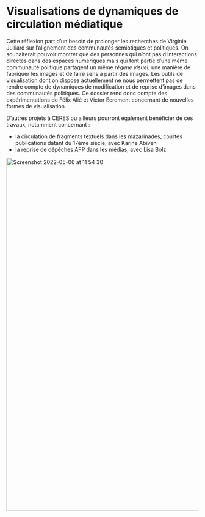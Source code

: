 # Visualisations de dynamiques de circulation médiatique

Cette réflexion part d’un besoin de prolonger les recherches de Virginie Julliard sur l’alignement des communautés sémiotiques et politiques. On souhaiterait pouvoir montrer que des personnes qui n’ont pas d’interactions directes dans des espaces numériques mais qui font partie d’une même communauté politique partagent un même *régime visuel*, une manière de fabriquer les images et de faire sens à partir des images. Les outils de visualisation dont on dispose actuellement ne nous permettent pas de rendre compte de dynamiques de modification et de reprise d’images dans des communautés politiques. Ce dossier rend donc compte des expérimentations de Félix Alié et Victor Ecrement concernant de nouvelles formes de visualisation.

D’autres projets à CERES ou ailleurs pourront également bénéficier de ces travaux, notamment concernant :
- la circulation de fragments textuels dans les mazarinades, courtes publications datant du 17ème siècle, avec Karine Abiven
- la reprise de dépêches AFP dans les médias, avec Lisa Bolz

<img width="923" alt="Screenshot 2022-05-06 at 11 54 30" src="https://user-images.githubusercontent.com/104915084/167109697-f3acbdbd-0915-436f-8a83-07676d42022f.png">
